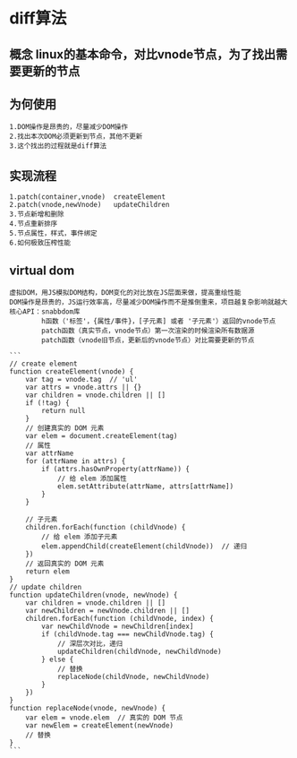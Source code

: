 # diff算法
  ## 概念 linux的基本命令，对比vnode节点，为了找出需要更新的节点
                
  ## 为何使用  
    1.DOM操作是昂贵的，尽量减少DOM操作
    2.找出本次DOM必须更新到节点，其他不更新
    3.这个找出的过程就是diff算法
  
  ## 实现流程 
    1.patch(container,vnode)  createElement
    2.patch(vnode,newVnode)   updateChildren
    3.节点新增和删除
    4.节点重新排序
    5.节点属性，样式，事件绑定
    6.如何极致压榨性能

  ## virtual dom 
    虚拟DOM，用JS模拟DOM结构，DOM变化的对比放在JS层面来做，提高重绘性能
    DOM操作是昂贵的，JS运行效率高，尽量减少DOM操作而不是推倒重来，项目越复杂影响就越大
    核心API：snabbdom库
            h函数（'标签'，{属性/事件}，[子元素] 或者 '子元素'）返回的vnode节点
            patch函数（真实节点，vnode节点）第一次渲染的时候渲染所有数据源
            patch函数（vnode旧节点，更新后的vnode节点）对比需要更新的节点

    ```
    // create element
    function createElement(vnode) {
        var tag = vnode.tag  // 'ul'
        var attrs = vnode.attrs || {}
        var children = vnode.children || []
        if (!tag) {
            return null
        }
        // 创建真实的 DOM 元素
        var elem = document.createElement(tag)
        // 属性
        var attrName
        for (attrName in attrs) {
            if (attrs.hasOwnProperty(attrName)) {
                // 给 elem 添加属性
                elem.setAttribute(attrName, attrs[attrName])
            }
        }

        // 子元素
        children.forEach(function (childVnode) {
            // 给 elem 添加子元素
            elem.appendChild(createElement(childVnode))  // 递归
        })
        // 返回真实的 DOM 元素
        return elem
    }
    // update children
    function updateChildren(vnode, newVnode) {
        var children = vnode.children || []
        var newChildren = newVnode.children || []
        children.forEach(function (childVnode, index) {
            var newChildVnode = newChildren[index]
            if (childVnode.tag === newChildVnode.tag) {
                // 深层次对比，递归
                updateChildren(childVnode, newChildVnode)
            } else {
                // 替换
                replaceNode(childVnode, newChildVnode)
            }
        })
    }
    function replaceNode(vnode, newVnode) {
        var elem = vnode.elem  // 真实的 DOM 节点
        var newElem = createElement(newVnode)
        // 替换
    }
    ```